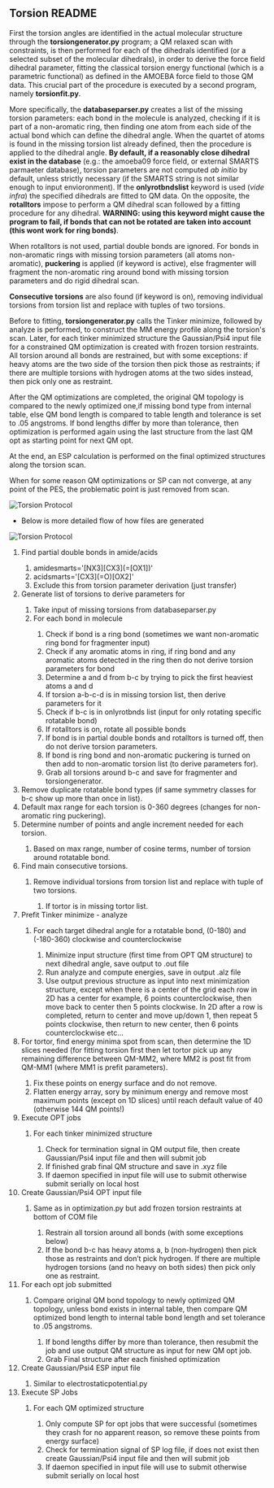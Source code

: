 ## Torsion README

First the torsion angles are identified in the actual molecular structure through the **torsiongenerator.py** program; a QM relaxed scan with constraints, is then performed for each of the dihedrals identified (or a selected subset of the molecular dihedrals), in order to derive the force field dihedral parameter, fitting the classical torsion energy functional (which is a parametric functional) as defined in the AMOEBA force field to those QM data. This crucial part of the procedure is executed by a second program, namely **torsionfit.py**.

More specifically, the **databaseparser.py** creates a list of the missing torsion parameters: each bond in the molecule is analyzed, checking if it is part of a non-aromatic ring, then finding one atom from each side of the actual bond which can define the dihedral angle. When the quartet of atoms is found in the missing torsion list already defined, then the procedure is applied to the dihedral angle. **By default, if a reasonably close dihedral exist in the database** (e.g.: the amoeba09 force field, or external SMARTS parmaeter database), torsion parameters are not computed *ab initio* by default, unless strictly necessary (if the SMARTS string is not similar enough to input envioronment). If the  **onlyrotbndslist** keyword is used (*vide infra*) the specified dihedrals are fitted to QM data. On the opposite, the **rotalltors** impose to perform a QM dihedral scan followed by a fitting procedure for any dihedral. **WARNING: using this keyword might cause the program to fail, if bonds that can not be rotated are taken into account (this wont work for ring bonds)**.

When rotalltors is not used, partial double bonds are ignored. For bonds in non-aromatic rings with missing torsion parameters (all atoms non-aromatic), **puckering** is applied (if keyword is active), else fragmenter will fragment the non-aromatic ring around bond with missing torsion parameters and do rigid dihedral scan.

**Consecutive torsions** are also found (if keyword is on), removing individual torsions from torsion list and replace with tuples of two torsions.

Before to fitting, **torsiongenerator.py** calls the Tinker minimize, followed by analyze is performed, to construct the MM energy profile along the torsion's scan. Later, for each tinker minimized structure the Gaussian/Psi4 input file for a constrained QM optimization is created with frozen torsion restraints. All torsion around all bonds are restrained, but with some exceptions: if heavy atoms are the two side of the torsion then pick those as restraints; if there are multiple torsions with hydrogen atoms at the two sides instead, then pick only one as restraint.

After the QM optimizations are completed, the original QM topology is compared to the newly optimized one,if missing bond type from internal table, else QM bond length is compared to table length and tolerance is set to .05 angstroms. If bond lengths differ by more than tolerance, then optimization is performed again using the last structure from the last QM opt as starting point for next QM opt.

At the end, an ESP calculation is performed on the final optimized structures along the torsion scan.

When for some reason QM optimizations or SP can not converge, at any point of the PES, the problematic point is just removed from scan.

![Torsion Protocol](Images/TorsionProtocol.PNG)

* Below is more detailed flow of how files are generated

![Torsion Protocol](Images/TorsionProtocolDetailed.PNG)
<ol>
<li>	Find partial double bonds in amide/acids </li>
<ol>
    <li>	 amidesmarts='[NX3][CX3](=[OX1])' </li>
    <li>	 acidsmarts='[CX3](=O)[OX2]' </li>
    <li>	Exclude this from torsion parameter derivation (just transfer) </li>
</ol>
<li>	Generate list of torsions to derive parameters for </li>
<ol>
    <li>	Take input of missing torsions from databaseparser.py </li>
    <li>	For each bond in molecule </li>
<ol>
        <li>	Check if bond is a ring bond (sometimes we want non-aromatic ring bond for fragmenter input) </li>
        <li>	Check if any aromatic atoms in ring, if ring bond and any aromatic atoms detected in the ring then do not derive torsion parameters for bond </li>
        <li>	Determine a and d from b-c by trying to pick the first heaviest atoms a and d </li>
        <li>	If torsion a-b-c-d is in missing torsion list, then derive parameters for it </li>
        <li>	Check if b-c is in onlyrotbnds list (input for only rotating specific rotatable bond) </li>
        <li>	If rotalltors is on, rotate all possible bonds </li>
        <li>	If bond is in partial double bonds and rotalltors is turned off, then do not derive torsion parameters. </li>
        <li>	If bond is ring bond and non-aromatic puckering is turned on then add to non-aromatic torsion list (to derive parameters for). </li>
        <li>	Grab all torsions around b-c and save for fragmenter and torsiongenerator. </li>
</ol>
</ol>
<li>	Remove duplicate rotatable bond types (if same symmetry classes for b-c show up more than once in list). </li>

<li>	Default max range for each torsion is 0-360 degrees (changes for non-aromatic ring puckering). </li>
<li>	Determine number of points and angle increment needed for each torsion. </li>
<ol>
    <li>	Based on max range, number of cosine terms, number of torsion around rotatable bond. </li>
</ol>
<li>	Find main consecutive torsions. </li>
<ol>
    <li>	Remove individual torsions from torsion list and replace with tuple of two torsions. </li>
<ol>
        <li>	If tortor is in missing tortor list. </li>
</ol>
</ol>
<li>	Prefit Tinker minimize - analyze </li>
<ol>
    <li>	For each target dihedral angle for a rotatable bond, (0-180) and (-180-360) clockwise and counterclockwise </li>
<ol>
        <li>	Minimize input structure (first time from OPT QM structure) to next dihedral angle, save output to .out file </li>
        <li>	Run analyze and compute energies, save in output .alz file </li>
        <li>	Use output previous structure as input into next minimization structure, except when there is a center of the grid each row in 2D has a center for example, 6 points counterclockwise, then move back to center then 5 points clockwise. In 2D after a row is completed, return to center and move up/down 1, then repeat 5 points clockwise, then return to new center, then 6 points counterclockwise etc... </li>
</ol>
</ol>
<li>	For tortor, find energy minima spot from scan, then determine the 1D slices needed (for fitting torsion first then let tortor pick up any remaining difference between QM-MM2, where MM2 is post fit from QM-MM1 (where MM1 is prefit parameters). </li>
<ol>
    <li>	Fix these points on energy surface and do not remove. </li>
    <li>	Flatten energy array, sory by minimum energy and remove most maximum points (except on 1D slices) until reach default value of 40 (otherwise 144 QM points!) </li>
</ol>

<li>	Execute OPT jobs </li>
<ol> 
    <li>	For each tinker minimized structure </li>
<ol>
        <li>	Check for termination signal in QM output file, then create Gaussian/Psi4 input file and then will submit job </li>
        <li>	If finished grab final QM structure and save in .xyz file </li>
        <li>	If daemon specified in input file will use to submit otherwise submit serially on local host </li>
</ol>
</ol>
<li>	Create Gaussian/Psi4 OPT input file </li>
<ol>
    <li>	Same as in optimization.py but add frozen torsion restraints at bottom of COM file  </li>
<ol>
        <li>	Restrain all torsion around all bonds (with some exceptions below) </li>
        <li>	If the bond b-c has heavy atoms a, b (non-hydrogen) then pick those as restraints and don’t pick hydrogen. If there are multiple hydrogen torsions (and no heavy on both sides) then pick only one as restraint. </li>
</ol>
</ol>
<li>	For each opt job submitted </li>
<ol>
    <li>	Compare original QM bond topology to newly optimized QM topology, unless bond exists in internal table, then compare QM optimized bond length to internal table bond length and set tolerance to .05 angstroms. </li>
<ol>
        <li>	If bond lengths differ by more than tolerance, then resubmit the job and use output QM structure as input for new QM opt job. </li>
        <li>	Grab Final structure after each finished optimization </li>
</ol>
</ol>

<li>	Create Gaussian/Psi4 ESP input file </li>
<ol>
    <li>	Similar to electrostaticpotential.py </li>
</ol>

<li>	Execute SP Jobs </li>
<ol>
    <li>	For each QM optimized structure </li>
<ol>
        <li>	Only compute SP for opt jobs that were successful (sometimes they crash for no apparent reason, so remove these points from energy surface) </li>
        <li>	Check for termination signal of SP log file, if does not exist then create Gaussian/Psi4 input file and then will submit job </li>
        <li>	If daemon specified in input file will use to submit otherwise submit serially on local host </li>

</ol>
</ol>
</ol>
